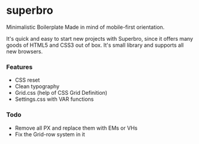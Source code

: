 # superbro
Minimalistic Boilerplate
Made in mind of mobile-first orientation.

It's quick and easy to start new projects with Superbro, since it offers many goods of HTML5 and CSS3 out of box. It's small library and supports all new browsers.

### Features
- CSS reset
- Clean typography 
- Grid.css (help of CSS Grid Definition)
- Settings.css with VAR functions

### Todo
- Remove all PX and replace them with EMs or VHs
- Fix the Grid-row system in it

